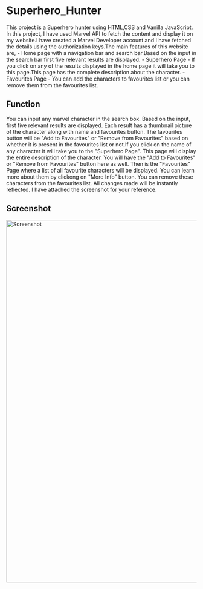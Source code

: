 # Superhero_Hunter

This project is a Superhero hunter using HTML,CSS and Vanilla JavaScript. In this project, I have used Marvel API to fetch the content and display it on my website.I have created a Marvel Developer account and I have fetched the details using the authorization keys.The main features of this website are,
    - Home page with a navigation bar and search bar.Based on the input in the search bar first five relevant results are displayed.
    - Superhero Page - If you click on any of the results displayed in the home page it will take you to this page.This page has the complete description about the character.
    - Favourites Page - You can add the characters to favourites list or you can remove them from the favourites list. 


## Function

You can input any marvel character in the search box. Based on the input, first five relevant results are displayed. Each result has a thumbnail picture of the character along with name and favourites button. The favourites button will be "Add to Favourites" or "Remove from Favourites" based on whether it is present in the favourites list or not.If you click on the name of any character it will take you to the "Superhero Page". This page will display the entire description of the character. You will  have the  "Add to Favourites" or "Remove from Favourites" button here as well. Then is the "Favourites" Page where a list of all favourite characters will be displayed. You can learn more about them by clickong on "More Info" button. You can remove these characters from the favourites list. All changes made will be instantly reflected. I have attached the screenshot for your reference.

## Screenshot
<img width="958" alt="Screenshot" src="https://github.com/Vishalini24/Superhero_Hunter/assets/63181262/aa9d35de-5b57-4e05-8967-7b387c8db72e">

